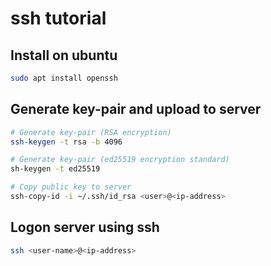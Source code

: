 # ssh tutorial

## Install on ubuntu

```bash
sudo apt install openssh
```

## Generate key-pair and upload to server

```bash
# Generate key-pair (RSA encryption)
ssh-keygen -t rsa -b 4096

# Generate key-pair (ed25519 encryption standard)
sh-keygen -t ed25519

# Copy public key to server
ssh-copy-id -i ~/.ssh/id_rsa <user>@<ip-address>
```

## Logon server using ssh

```bash
ssh <user-name>@<ip-address>
```

